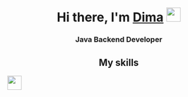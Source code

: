 <h1 align="center">Hi there, I'm <a href="#" target="_blank">Dima</a> 
<img src="https://github.com/blackcater/blackcater/raw/main/images/Hi.gif" height="32"/></h1>
<h3 align="center">Java Backend Developer</h3>
<h2 align="center">My skills</h2>

<img src = "https://user-images.githubusercontent.com/81825828/224801579-4c62d87a-b799-46c6-8611-09b7cbff8157.png" height = 32/>
